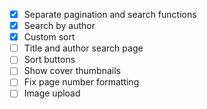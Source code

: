 - [x] Separate pagination and search functions
- [x] Search by author
- [x] Custom sort
- [ ] Title and author search page
- [ ] Sort buttons
- [ ] Show cover thumbnails
- [ ] Fix page number formatting
- [ ] Image upload